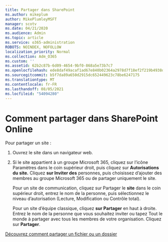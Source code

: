 ```yaml
---
title: Partager dans SharePoint
ms.author: mikeplum
author: MikePlumleyMSFT
manager: scotv
ms.date: 04/21/2020
ms.audience: Admin
ms.topic: article
ms.service: o365-administration
ROBOTS: NOINDEX, NOFOLLOW
localization_priority: Normal
ms.collection: Adm_O365
ms.custom: ''
ms.assetid: 62b2c87b-6d09-4654-9bf0-868a5e73b7c7
ms.openlocfilehash: ede8daf49acaf1ad67e840b02364a2978d7f18ef2f219b4938dd14d0ca7e231c
ms.sourcegitcommit: b5f7da89a650d2915dc652449623c78be6247175
ms.translationtype: MT
ms.contentlocale: fr-FR
ms.lasthandoff: 08/05/2021
ms.locfileid: "54094280"
---
```

# <a name="how-to-share-in-sharepoint-online"></a>Comment partager dans SharePoint Online

Pour partager un site :
  
1. Ouvrez le site dans un navigateur web.
    
2. Si le site appartient à un groupe Microsoft 365, cliquez sur l’icône Paramètres dans le coin supérieur droit, puis cliquez sur **Autorisations du site.** Cliquez **sur Inviter des** personnes, puis choisissez d’ajouter des membres au groupe Microsoft 365 ou de partager uniquement le site. 
    
    Pour un site de communication, cliquez sur Partager le **site** dans le coin supérieur droit, entrez le nom de la personne, puis sélectionnez le niveau d’autorisation (Lecture, Modification ou Contrôle total). 
    
    Pour un site d’équipe classique, cliquez **sur Partager** en haut à droite. Entrez le nom de la personne que vous souhaitez inviter ou tapez Tout le monde à partager avec tous les membres de votre organisation. Cliquez sur **Partager**.
    
[Découvrez comment partager un fichier ou un dossier](https://go.microsoft.com/fwlink/?linkid=511430)
  

